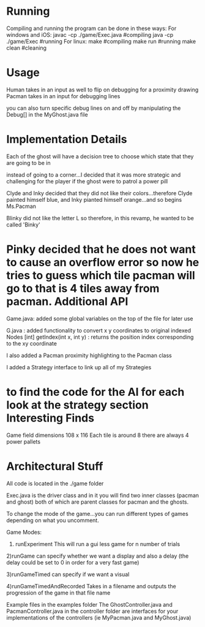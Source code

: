 
Running
===
Compiling and running the program can be done in these ways:
For windows and iOS:
	javac -cp ./game/Exec.java #compiling
	java -cp ./game/Exec #running
For linux:
	make #compiling
	make run #running
	make clean #cleaning

Usage
===
Human takes in an input as well to flip on debugging for a proximity drawing 
Pacman takes in an input for debugging lines

you can also turn specific debug lines on and off by manipulating the Debug[] in the MyGhost.java file

Implementation Details
===

Each of the ghost will have a decision tree to choose which state that they are going to be in

instead of going to a corner...I decided that it was more strategic and challenging for the player if the ghost were to patrol a power pill

Clyde and Inky decided that they did not like their colors...therefore Clyde painted himself blue, and Inky pianted himself orange...and so begins Ms.Pacman

Blinky did not like the letter L so therefore, in this revamp, he wanted to be called 'Binky'

Pinky decided that he does not want to cause an overflow error so now he tries to guess which tile pacman will go to that is 4 tiles away from pacman.
Additional API
===
Game.java:
added some global variables on the top of the file for later use

G.java :
added functionality to convert x y coordinates to original indexed Nodes
[int] getIndex(int x, int y) : returns the position index corresponding to the xy coordinate

I also added a Pacman proximity highlighting to the Pacman class

I added a Strategy interface to link up all of my Strategies

to find the code for the AI for each look at the strategy section
Interesting Finds
===
Game field dimensions 108 x 116
Each tile is around 8
there are always 4 power pallets

Architectural Stuff
===

All code is located in the ./game folder

Exec.java is the driver class and in it you will find two inner classes (pacman and ghost) both of which are parent classes for pacman and the ghosts.

To change the mode of the game...you can run different types of games depending on what you uncomment.

Game Modes:
1) runExperiment
This will run a gui less game for n number of trials

2)runGame
can specify whether we want a display and also a delay (the delay could be set to 0 in order for a very fast game)

3)runGameTimed
can specify if we want a visual

4)runGameTimedAndRecorded
Takes in a filename and outputs the progression of the game in that file name

Example files in the examples folder
The GhostController.java and PacmanController.java in the controller folder are interfaces for your implementations of the controllers (ie MyPacman.java and MyGhost.java)

